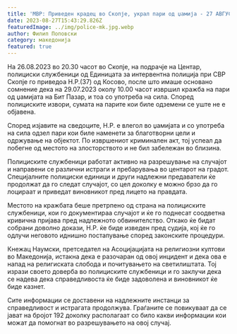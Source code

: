 ```yaml
---
title: 'МВР: Приведен крадец во Скопје, украл пари од џамија - 27 АВГУСТ 2023'
date: 2023-08-27T15:43:29.826Z
featuredImage: ../img/police-mk.jpg.webp
author: Филип Поповски
category: македонија
featured: true
---
```

На 26.08.2023 во 20.30 часот во Скопје, на подрачје на Центар, полициски службеници од Единицата за интервентна полиција при СВР Скопје го приведоа Н.Р.(37) од Косово, после што имаше основано сомнение дека на 29.07.2023 околу 10.00 часот извршил кражба на пари од џамијата на Бит Пазар, и тоа со употреба на сила. Според полициските извори, сумата на парите кои биле одземени се уште не е објавена.

Според изјавите на сведоците, Н.Р. е влегол во џамијата и со употреба на сила одзел пари кои биле наменети за благотворни цели и одржување на објектот. По извршениот криминален акт, тој успеал да побегне од местото на злосторството и не бил забележан во близина.

Полициските службеници работат активно на разрешување на случајот и направени се различни истраги и пребарувања во центарот на градот. Специјалните полициски единици и други надлежни предаватели ќе продолжат да го следат случајот, со цел доколку е можно брзо да го лоцираат и приведат виновникот пред лицето на правдата.

Местото на кражбата беше претрпено од страна на полициските службеници, кои го документираа случајот и ќе го поднесат соодветна кривична пријава пред надлежното обвинителство. Откако ќе бидат собрани доволно докази, Н.Р. ќе биде изведен пред судија, кој ќе го одлучи неговото иднишно постапување според законските процедури.

Кнежац Наумски, претседател на Асоцијацијата на религиозни култови во Македонија, истакна дека е разочаран од овој инцидент и дека ова е напад на религиската слобода и почитувањето на светилиштата. Тој изрази своето доверба во полициските службеници и го заклучи дека се надева дека справедливоста ќе биде задоволена и виновникот ќе биде казнет.

Сите информации се доставени на надлежните инстанци за справедливост и истрагата продолжува. Граѓаните се повикуваат да се јават на бројот 192 доколку располагаат со било какви информации кои можат да помогнат во разрешувањето на овој случај.
